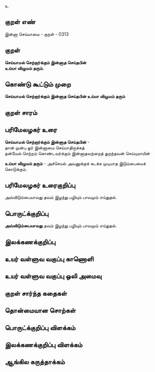 உ

## குறள் எண் 

இன்னா செய்யாமை - குறள் - 0313  

## குறள் 

**செய்யாமல் செற்றார்க்கும் இன்னாத செய்தபின்  
உய்யா விழுமம் தரும்.**

## கொண்டு கூட்டும் முறை

**செய்யாமல் செற்றார்க்கும் இன்னாத செய்தபின் உய்யா விழுமம் தரும்** 

## குறள் சாரம் 


## பரிமேலழகர் உரை

**செய்யாமல் செற்றார்க்கும் இன்னாத செய்தபின்** -   
தான் முன்பு ஓர் இன்னாமை செய்யாதிருக்கத்   
தன்மேல் செற்றம் கொண்டவர்க்கும் இன்னாதவற்றைத் துறந்தவன் செய்யுமாயின்   

**உய்யா விழுமம் தரும்** - அச்செயல் அவனுக்குக் கடக்க முடியாத இடும்பையைக் கொடுக்கும். 

## பரிமேலழகர் உரைகுறிப்பு   

அவ்விடும்பையாவது தவம் இழந்து பழியும் பாவமும் எய்துதல்.    

## பொருட்க்குறிப்பு 

**அவ்விடும்பையாவது** தவம் இழந்து பழியும் பாவமும் எய்துதல்.    

## இலக்கணக்குறிப்பு  


## உயர் வள்ளுவ வகுப்பு காணொளி


## உயர் வள்ளுவ வகுப்பு ஒலி அமைவு 

 
## குறள் சார்ந்த கதைகள் 


## தொன்மையான சொற்கள்


## பொருட்க்குறிப்பு விளக்கம்


## இலக்கணக்குறிப்பு விளக்கம்


## ஆங்கில கருத்தாக்கம் 



